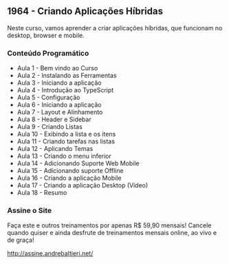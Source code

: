## 1964 - Criando Aplicações Híbridas ##
Neste curso, vamos aprender a criar aplicações híbridas, que funcionam no desktop, browser e mobile.

### Conteúdo Programático ###
* Aula 1 - Bem vindo ao Curso
* Aula 2 - Instalando as Ferramentas
* Aula 3 - Iniciando a aplicação
* Aula 4 - Introdução ao TypeScript
* Aula 5 - Configuração
* Aula 6 - Iniciando a aplicação
* Aula 7 - Layout e Alinhamento
* Aula 8 - Header e Sidebar
* Aula 9 - Criando Listas
* Aula 10 - Exibindo a lista e os itens
* Aula 11 - Criando tarefas nas listas
* Aula 12 - Aplicando Temas
* Aula 13 - Criando o menu inferior
* Aula 14 - Adicionando Suporte Web Mobile
* Aula 15 - Adicionando suporte Offline
* Aula 16 - Criando a aplicação Mobile
* Aula 17 - Criando a aplicação Desktop (Vídeo)
* Aula 18 - Resumo

### Assine o Site ###
Faça este e outros treinamentos por apenas R$ 59,90 mensais! Cancele quando quiser e ainda desfrute de treinamentos mensais online, ao vivo e de graça!

http://assine.andrebaltieri.net/
